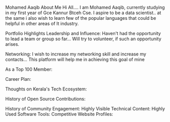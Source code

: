 Mohamed Aaqib
About Me
Hi All.... I am Mohamed Aaqib, currently studying in my first year of Gce Kannur Btceh Cse. I aspire to be a data scientist.. at the same i also wish to learn few of the popular languages that could be helpful in other areas of It industry.

Portfolio Highlights
Leadership and Influence:
Haven't had the opportunity to lead a team or group so far... Will try to volunteer, if such an opportunity arises.

Networking: 
I wish to increase my networking skill and increase my contacts... This platform will help me in achieving this goal of mine

As a Top 100 Member:

Career Plan:

Thoughts on Kerala's Tech Ecosystem: 

History of Open Source Contributions:

History of Community Engagement:
Highly Visible Technical Content:
Highly Used Software Tools:
Competitive Website Profiles: